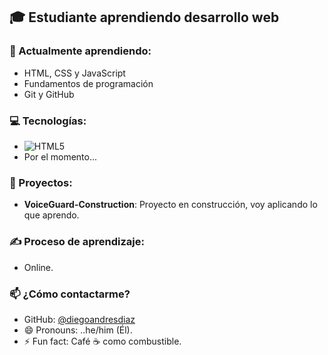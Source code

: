 ## 🎓 Estudiante aprendiendo desarrollo web

### 🧠 Actualmente aprendiendo:
- HTML, CSS y JavaScript
- Fundamentos de programación
- Git y GitHub

### 💻 Tecnologías:
- ![HTML5](https://img.shields.io/badge/-HTML5-E34F26?style=flat&logo=html5&logoColor=white)
- Por el momento...

### 📂 Proyectos:
- **VoiceGuard-Construction**: Proyecto en construcción, voy aplicando lo que aprendo.

### ✍️ Proceso de aprendizaje:
- Online.

### 📫 ¿Cómo contactarme?
- GitHub: [@diegoandresdiaz](https://github.com/diegoandresdiaz)
- 😄 Pronouns: ..he/him (Él).
- ⚡ Fun fact: Café ☕ como combustible.
